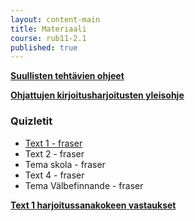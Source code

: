```yaml
---
layout: content-main
title: Materiaali
course: rub11-2.1
published: true
---
```

**[Suullisten tehtävien ohjeet](/media/rub5/Suullisen_ohjeet.pdf)**

**[Ohjattujen kirjoitusharjoitusten yleisohje](/media/rub3/OKH_ohje.pdf)**

### Quizletit

- [Text 1 - fraser](https://quizlet.com/_a2zbi1?x=1qqt&i=dz01n)
- Text 2 - fraser
- Tema skola - fraser
- Text 4 - fraser
- Tema Välbefinnande - fraser


**[Text 1 harjoitussanakokeen vastaukset](/media/rub1/Text1_harjoitussanakoe.pdf)**
 